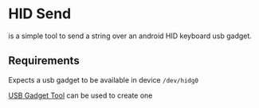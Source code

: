 # HID Send

is a simple tool to send a string over an android HID keyboard usb gadget.

## Requirements

Expects a usb gadget to be available in device `/dev/hidg0`

[USB Gadget Tool](https://github.com/tejado/android-usb-gadget) can be used to create one
